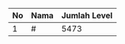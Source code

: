 | No | Nama            | Jumlah Level |
|----|-----------------|--------------|
| 1  | #    |    5473        |

